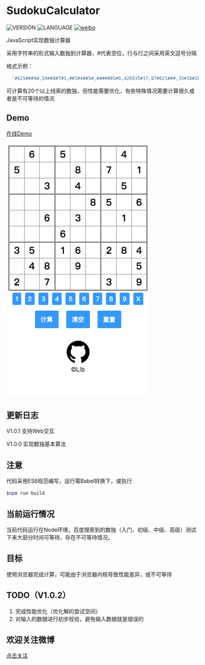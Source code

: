 # SudokuCalculator
![VERSION](https://img.shields.io/badge/VERSION-1.0.1-brightgreen.svg)
![LANGUAGE](https://img.shields.io/badge/LANGUAGE-JavaScript-orange.svg)
[![weibo](https://img.shields.io/badge/weibo-DeveloperLee-blue.svg)](http://weibo.com/DeveloperLee)

JavaScript实现数独计算器

采用字符串的形式输入数独到计算器，#代表空位，行与行之间采用英文逗号分隔

格式示例：
```javascript
  '#625###4#,59##8#7#1,##3#4##5#,#####85#6,426935#17,87#621###,35#16#284,#48392175,2#7###3#9'
```

可计算有20个以上线索的数独，但性能需要优化，有些特殊情况需要计算很久或者是不可等待的情况

Demo
------
[在线Demo](https://llb421270473.github.io/SudokuCalculator/)

![](images/demo.png)

更新日志
---------
V1.0.1 支持Web交互

V1.0.0 实现数独基本算法

注意
---------
代码采用ES6规范编写，运行需Babel转换下，或执行

```bash
$npm run build
```

当前运行情况
--------
当前代码运行在Node环境，百度搜索到的数独（入门、初级、中级、高级）测试下来大部分时间可等待，存在不可等待情况。

目标
--------
使用浏览器完成计算，可能由于浏览器内核导致性能差异，或不可等待

TODO（V1.0.2）
---------
1. 完成性能优化（优化解的尝试空间）
2. 对输入的数据进行初步校验，避免输入数据就是错误的

欢迎关注微博
----------
[点击关注](http://weibo.com/DeveloperLee)